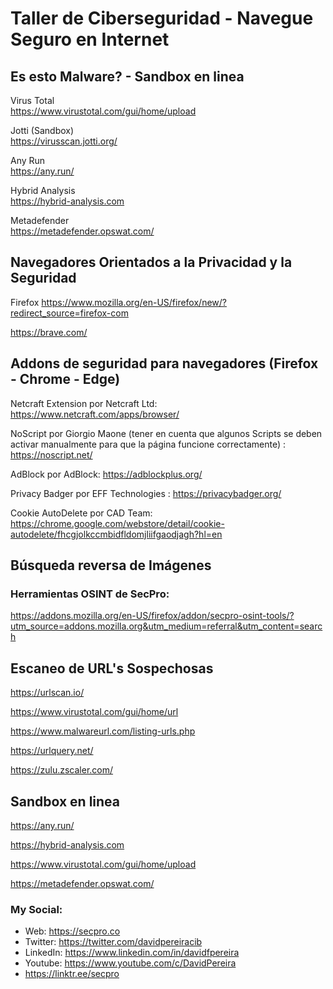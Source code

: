 # Taller de Ciberseguridad - Navegue Seguro en Internet

## Es esto Malware?  -  Sandbox en linea

Virus Total  
https://www.virustotal.com/gui/home/upload

Jotti (Sandbox)  
https://virusscan.jotti.org/

Any Run  
https://any.run/

Hybrid Analysis  
https://hybrid-analysis.com

Metadefender  
https://metadefender.opswat.com/

## Navegadores Orientados a la Privacidad y la Seguridad 

Firefox
https://www.mozilla.org/en-US/firefox/new/?redirect_source=firefox-com

https://brave.com/

## Addons de seguridad para navegadores (Firefox - Chrome - Edge)

Netcraft Extension por Netcraft Ltd: 
https://www.netcraft.com/apps/browser/

NoScript por Giorgio Maone (tener en cuenta que algunos Scripts se deben activar manualmente para que la página funcione correctamente) :
https://noscript.net/

AdBlock por AdBlock: 
https://adblockplus.org/

Privacy Badger por EFF Technologies :
https://privacybadger.org/

Cookie AutoDelete por CAD Team: 
https://chrome.google.com/webstore/detail/cookie-autodelete/fhcgjolkccmbidfldomjliifgaodjagh?hl=en

## Búsqueda reversa de Imágenes

### Herramientas OSINT de SecPro:

https://addons.mozilla.org/en-US/firefox/addon/secpro-osint-tools/?utm_source=addons.mozilla.org&utm_medium=referral&utm_content=search



## Escaneo de URL's Sospechosas

https://urlscan.io/

https://www.virustotal.com/gui/home/url

https://www.malwareurl.com/listing-urls.php

https://urlquery.net/

https://zulu.zscaler.com/


## Sandbox en linea

https://any.run/

https://hybrid-analysis.com

https://www.virustotal.com/gui/home/upload

https://metadefender.opswat.com/



### My Social:
  - Web: https://secpro.co
  - Twitter: https://twitter.com/davidpereiracib
  - LinkedIn: https://www.linkedin.com/in/davidfpereira
  - Youtube: https://www.youtube.com/c/DavidPereira
  - https://linktr.ee/secpro
